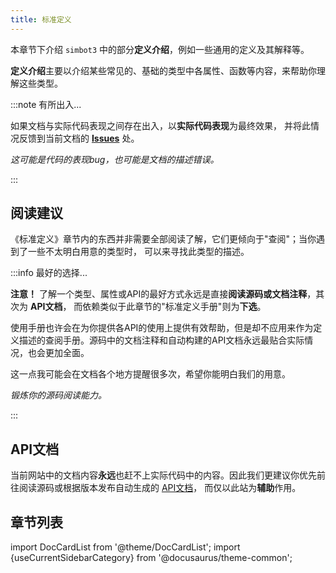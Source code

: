 ```yaml
---
title: 标准定义
---
```


本章节下介绍 `simbot3` 中的部分**定义介绍**，例如一些通用的定义及其解释等。

**定义介绍**主要以介绍某些常见的、基础的类型中各属性、函数等内容，来帮助你理解这些类型。

:::note 有所出入...

如果文档与实际代码表现之间存在出入，以**实际代码表现**为最终效果，
并将此情况反馈到当前文档的 [**Issues**](https://github.com/simple-robot-library/simbot3-website/issues) 处。

_这可能是代码的表现bug，也可能是文档的描述错误。_

:::

## 阅读建议

《标准定义》章节内的东西并非需要全部阅读了解，它们更倾向于"查阅"；当你遇到了一些不太明白用意的类型时，
可以来寻找此类型的描述。

:::info 最好的选择...

**注意！** 了解一个类型、属性或API的最好方式永远是直接**阅读源码或文档注释**，其次为 **API文档**，
而依赖类似于此章节的"标准定义手册"则为**下选**。

使用手册也许会在为你提供各API的使用上提供有效帮助，但是却不应用来作为定义描述的查阅手册。源码中的文档注释和自动构建的API文档永远最贴合实际情况，也会更加全面。

这一点我可能会在文档各个地方提醒很多次，希望你能明白我们的用意。

_锻炼你的源码阅读能力。_

:::

## API文档

当前网站中的文档内容**永远**也赶不上实际代码中的内容。因此我们更建议你优先前往阅读源码或根据版本发布自动生成的 [API文档](https://simple-robot-library.github.io/simbot3-main-apiDoc)，
而仅以此站为**辅助**作用。


## 章节列表

import DocCardList from '@theme/DocCardList';
import {useCurrentSidebarCategory} from '@docusaurus/theme-common';

<DocCardList items={useCurrentSidebarCategory().items}/>
